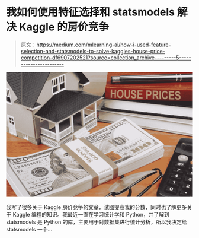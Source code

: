 # 我如何使用特征选择和 statsmodels 解决 Kaggle 的房价竞争

> 原文：<https://medium.com/mlearning-ai/how-i-used-feature-selection-and-statsmodels-to-solve-kaggles-house-price-competition-df6907202521?source=collection_archive---------5----------------------->

![](img/e983f5a6702cb759dd588193fd2b5b0c.png)

我写了很多关于 Kaggle 房价竞争的文章，试图提高我的分数，同时也了解更多关于 Kaggle 编程的知识。我最近一直在学习统计学和 Python，并了解到 statsmodels 是 Python 的库，主要用于对数据集进行统计分析，所以我决定给 statsmodels 一个…